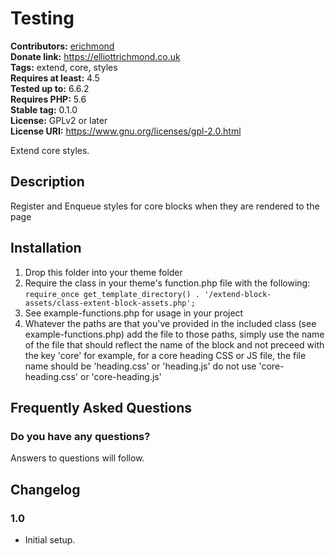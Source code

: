 # Testing #
**Contributors:** [erichmond](https://profiles.wordpress.org/erichmond/)  
**Donate link:** https://elliottrichmond.co.uk  
**Tags:** extend, core, styles  
**Requires at least:** 4.5  
**Tested up to:** 6.6.2  
**Requires PHP:** 5.6  
**Stable tag:** 0.1.0  
**License:** GPLv2 or later  
**License URI:** https://www.gnu.org/licenses/gpl-2.0.html  

Extend core styles.

## Description ##

Register and Enqueue styles for core blocks when they are rendered to the page

## Installation ##

1. Drop this folder into your theme folder
2. Require the class in your theme's function.php file with the following:
`require_once get_template_directory() . '/extend-block-assets/class-extent-block-assets.php';`
3. See example-functions.php for usage in your project
4. Whatever the paths are that you've provided in the included class (see example-functions.php) add the file to those paths, simply use the name of the file that should reflect the name of the block and not preceed with the key 'core' for example, for a core heading CSS or JS file, the file name should be 'heading.css' or 'heading.js' do not use 'core-heading.css' or 'core-heading.js' 

## Frequently Asked Questions ##

### Do you have any questions? ###

Answers to questions will follow.

## Changelog ##

### 1.0 ###
* Initial setup.
